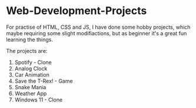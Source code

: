 # Web-Development-Projects
For practise of HTML, CSS and JS, I have done some hobby projects, which maybe requiring some slight modifiactions, but as beginner it's a great fun learning the things.

The projects are:

1.  Spotify - Clone
2.  Analog Clock
3.  Car Animation
4.  Save the T-Rex! - Game
5.  Snake Mania
6.  Weather App
7.  Windows 11 - Clone
